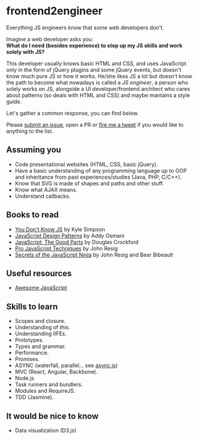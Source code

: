 # frontend2engineer
Everything JS engineers know that some web developers don't.

Imagine a web developer asks you:  
__What do I need (besides experience) to step up my JS skills and work solely with JS?__

This developer usually knows basic HTML and CSS, and uses JavaScript only in the form of jQuery plugins and some jQuery events, but doesn't know much pure JS or how it works. He/she likes JS a lot but doesn't know the path to become what nowadays is called a _JS engineer_, a person who solely works on JS, alongside a UI developer/frontend architect who cares about patterns (so deals with HTML and CSS) and maybe mantains a style guide.

Let's gather a common response, you can find below.

Please [submit an issue](https://github.com/jaicab/frontend2engineer/issues/new), open a PR or [fire me a tweet](https://twitter.com/jaicab_) if you would like to anything to the list.

## Assuming you

- Code presentational websites (HTML, CSS, basic jQuery).
- Have a basic understanding of any programming language up to OOP and inheritance from past experiences/studies (Java, PHP, C/C++).
- Know that SVG is made of shapes and paths and other stuff.
- Know what AJAX means.
- Understand callbacks.

## Books to read

- [You Don't Know JS](https://github.com/getify/You-Dont-Know-JS) by Kyle Simpson
- [JavaScript Design Patterns](https://addyosmani.com/resources/essentialjsdesignpatterns/book/) by Addy Osmani
- [JavaScript: The Good Parts](http://shop.oreilly.com/product/9780596517748.do) by Douglas Crockford
- [Pro JavaScript Techniques](http://www.apress.com/9781590597279) by John Resig
- [Secrets of the JavaScript Ninja](https://www.manning.com/books/secrets-of-the-javascript-ninja) by John Resig and Bear Bibeault

## Useful resources

- [Awesome JavaScript](https://github.com/sorrycc/awesome-javascript)

## Skills to learn

- Scopes and closure.
- Understanding of _this_.
- Understanding IIFEs.
- Prototypes.
- Types and grammar.
- Performance.
- Promises.
- ASYNC (waterfall, parallel... see [async.js](https://github.com/caolan/async))
- MVC (React, Angular, Backbone).
- Node.js
- Task runners and bundlers.
- Modules and RequireJS.
- TDD (Jasmine).

## It would be nice to know

- Data visualization (D3.js)
